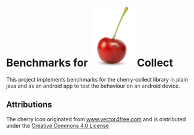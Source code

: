 # Benchmarks for ![cherry-logo](https://raw.githubusercontent.com/codereligion/cherry/master/small-cherry.png) Collect

This project implements benchmarks for the cherry-collect library in plain java and as an android app to test the behaviour on an android device.

## Attributions
The cherry icon originated from www.vector4free.com and is distributed under the [Creative Commons 4.0 License](http://creativecommons.org/licenses/by/4.0/)

